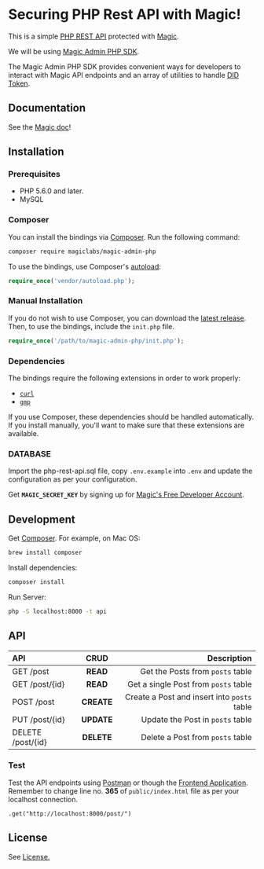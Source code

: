 # Securing PHP Rest API with Magic!

This is a simple [PHP REST API](https://github.com/shahbaz17/php-rest-api) protected with [Magic](https://magic.link).

We will be using [Magic Admin PHP SDK](https://github.com/magiclabs/magic-admin-php).

The Magic Admin PHP SDK provides convenient ways for developers to interact with Magic API endpoints and an array of utilities to handle [DID Token](https://docs.magic.link/tutorials/decentralized-id).

## Documentation
See the [Magic doc](https://docs.magic.link/admin-sdk/php)!

## Installation

### Prerequisites

 * PHP 5.6.0 and later.
 * MySQL

### Composer

You can install the bindings via [Composer](http://getcomposer.org/). Run the following command:

```bash
composer require magiclabs/magic-admin-php

```

To use the bindings, use Composer's [autoload](https://getcomposer.org/doc/01-basic-usage.md#autoloading):

```php
require_once('vendor/autoload.php');
```

### Manual Installation

If you do not wish to use Composer, you can download the [latest release](https://github.com/magiclabs/magic-admin-php). Then, to use the bindings, include the `init.php` file.

```php
require_once('/path/to/magic-admin-php/init.php');
```

### Dependencies

The bindings require the following extensions in order to work properly:

-   [`curl`](https://secure.php.net/manual/en/book.curl.php)
-   [`gmp`](https://www.php.net/manual/en/book.gmp.php)

If you use Composer, these dependencies should be handled automatically. If you install manually, you'll want to make sure that these extensions are available.


### DATABASE
Import the php-rest-api.sql file, copy `.env.example` into `.env` and update the configuration as per your configuration.

Get **`MAGIC_SECRET_KEY`** by signing up for [Magic's Free Developer Account](https://www.magic.link).

## Development

Get [Composer](http://getcomposer.org/). For example, on Mac OS:

```bash
brew install composer
```

Install dependencies:

```bash
composer install
```

Run Server:
```bash
php -S localhost:8000 -t api
```

## API
| API               | CRUD          | Description  |
| :-------------     |:-------------:| ------------:|
| GET /post         | **READ**      | Get the Posts from `posts` table |
| GET /post/{id}     | **READ**      | Get a single Post from `posts` table |
| POST /post        | **CREATE**    | Create a Post and insert into `posts` table |
| PUT  /post/{id}   | **UPDATE**    | Update the Post in `posts` table |
| DELETE /post/{id} | **DELETE**    | Delete a Post from `posts` table |

### Test
Test the API endpoints using [Postman](https://www.postman.com/) or though the [Frontend Application](./public/index.html).
Remember to change line no. **365** of `public/index.html` file as per your localhost connection.
```
.get("http://localhost:8000/post/")
```

## License
See [License.](./LICENSE)
